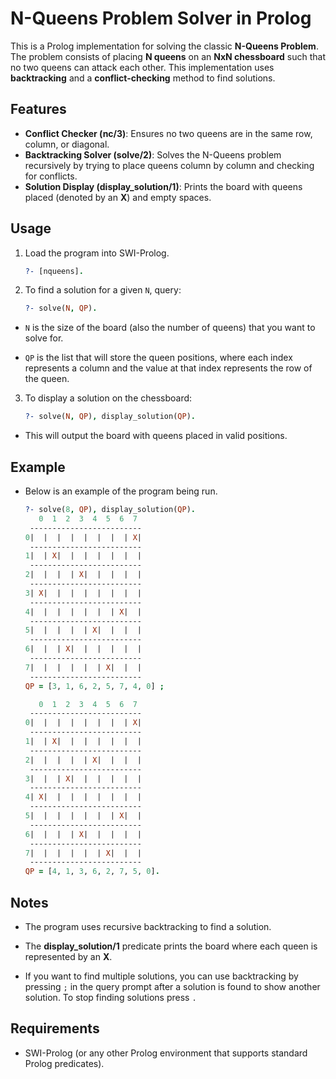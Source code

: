 # N-Queens Problem Solver in Prolog

This is a Prolog implementation for solving the classic **N-Queens Problem**. The problem consists of placing **N queens** on an **NxN chessboard** such that no two queens can attack each other. This implementation uses **backtracking** and a **conflict-checking** method to find solutions.

## Features

- **Conflict Checker (nc/3)**: Ensures no two queens are in the same row, column, or diagonal.
- **Backtracking Solver (solve/2)**: Solves the N-Queens problem recursively by trying to place queens column by column and checking for conflicts.
- **Solution Display (display_solution/1)**: Prints the board with queens placed (denoted by an **X**) and empty spaces.

## Usage

1. Load the program into SWI-Prolog.
   
   ```prolog
   ?- [nqueens].
2. To find a solution for a given `N`, query:

   ```prolog
   ?- solve(N, QP).
- `N` is the size of the board (also the number of queens) that you want to solve for.

- `QP` is the list that will store the queen positions, where each index represents a column and the value at that index represents the row of the queen.

3. To display a solution on the chessboard:

    ```prolog
    ?- solve(N, QP), display_solution(QP).
    
- This will output the board with queens placed in valid positions.

## Example

- Below is an example of the program being run.

    ```prolog
    ?- solve(8, QP), display_solution(QP).
       0  1  2  3  4  5  6  7
     -------------------------
    0|  |  |  |  |  |  |  | X|
     -------------------------
    1|  | X|  |  |  |  |  |  |
     -------------------------
    2|  |  |  | X|  |  |  |  |
     -------------------------
    3| X|  |  |  |  |  |  |  |
     -------------------------
    4|  |  |  |  |  |  | X|  |
     -------------------------
    5|  |  |  |  | X|  |  |  |
     -------------------------
    6|  |  | X|  |  |  |  |  |
     -------------------------
    7|  |  |  |  |  | X|  |  |
     -------------------------
    QP = [3, 1, 6, 2, 5, 7, 4, 0] ;
    
       0  1  2  3  4  5  6  7
     -------------------------
    0|  |  |  |  |  |  |  | X|
     -------------------------
    1|  | X|  |  |  |  |  |  |
     -------------------------
    2|  |  |  |  | X|  |  |  |
     -------------------------
    3|  |  | X|  |  |  |  |  |
     -------------------------
    4| X|  |  |  |  |  |  |  |
     -------------------------
    5|  |  |  |  |  |  | X|  |
     -------------------------
    6|  |  |  | X|  |  |  |  |
     -------------------------
    7|  |  |  |  |  | X|  |  |
     -------------------------
    QP = [4, 1, 3, 6, 2, 7, 5, 0].

## Notes
- The program uses recursive backtracking to find a solution.

- The **display_solution/1** predicate prints the board where each queen is represented by an **X**.

- If you want to find multiple solutions, you can use backtracking by pressing `;` in the query prompt after a solution is found to show another solution. To stop finding solutions press `.`

## Requirements

- SWI-Prolog (or any other Prolog environment that supports standard Prolog predicates).
